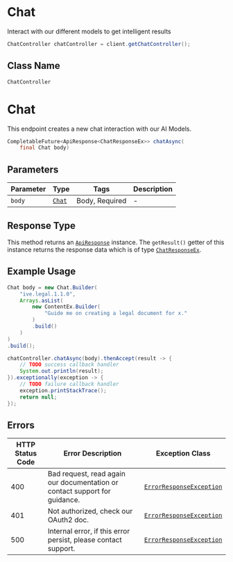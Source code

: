# Chat

Interact with our different models to get intelligent results

```java
ChatController chatController = client.getChatController();
```

## Class Name

`ChatController`


# Chat

This endpoint creates a new chat interaction with our AI Models.

```java
CompletableFuture<ApiResponse<ChatResponseEx>> chatAsync(
    final Chat body)
```

## Parameters

| Parameter | Type | Tags | Description |
|  --- | --- | --- | --- |
| `body` | [`Chat`](../../doc/models/chat.md) | Body, Required | - |

## Response Type

This method returns an [`ApiResponse`](../../doc/api-response.md) instance. The `getResult()` getter of this instance returns the response data which is of type [`ChatResponseEx`](../../doc/models/chat-response-ex.md).

## Example Usage

```java
Chat body = new Chat.Builder(
    "ive.legal.1.1.0",
    Arrays.asList(
        new ContentEx.Builder(
            "Guide me on creating a legal document for x."
        )
        .build()
    )
)
.build();

chatController.chatAsync(body).thenAccept(result -> {
    // TODO success callback handler
    System.out.println(result);
}).exceptionally(exception -> {
    // TODO failure callback handler
    exception.printStackTrace();
    return null;
});
```

## Errors

| HTTP Status Code | Error Description | Exception Class |
|  --- | --- | --- |
| 400 | Bad request, read again our documentation or contact support for guidance. | [`ErrorResponseException`](../../doc/models/error-response-exception.md) |
| 401 | Not authorized, check our OAuth2 doc. | [`ErrorResponseException`](../../doc/models/error-response-exception.md) |
| 500 | Internal error, if this error persist, please contact support. | [`ErrorResponseException`](../../doc/models/error-response-exception.md) |

